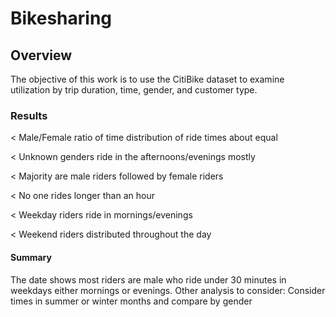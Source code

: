 # Bikesharing

## Overview
The objective of this work is to use the CitiBike dataset to examine utilization by trip duration, time, gender, and customer type.

### Results
< Male/Female ratio of time distribution of ride times about equal

< Unknown genders ride in the afternoons/evenings mostly

< Majority are male riders followed by female riders

< No one rides longer than an hour

< Weekday riders ride in mornings/evenings

< Weekend riders distributed throughout the day

#### Summary
The date shows  most riders are male who ride under 30 minutes in weekdays either mornings or evenings. 
Other analysis to consider: Consider times in summer or winter months and compare by gender
